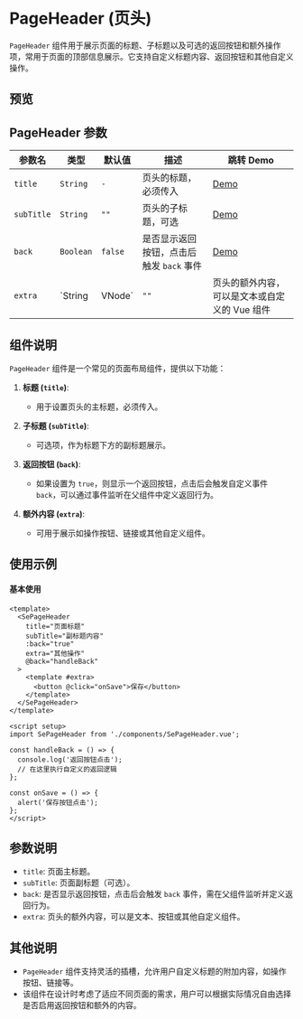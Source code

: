 

# PageHeader (页头)

`PageHeader` 组件用于展示页面的标题、子标题以及可选的返回按钮和额外操作项，常用于页面的顶部信息展示。它支持自定义标题内容、返回按钮和其他自定义操作。

## 预览

<preview path="../../demos/pageHeader/pageHeader.vue" title="基本使用" description=" "></preview>

## PageHeader 参数

| 参数名     | 类型                                | 默认值  | 描述                                      | 跳转 Demo                              |
| ---------- | ----------------------------------- | ------- | ----------------------------------------- | -------------------------------------- |
| `title`    | `String`                            | `-`     | 页头的标题，必须传入                     | [Demo](../../demos/pageHeader/pageHeader.vue) |
| `subTitle` | `String`                            | `""`    | 页头的子标题，可选                        | [Demo](../../demos/pageHeader/pageHeader.vue) |
| `back`     | `Boolean`                           | `false` | 是否显示返回按钮，点击后触发 `back` 事件 | [Demo](../../demos/pageHeader/pageHeader.vue) |
| `extra`    | `String | VNode`                    | `""`    | 页头的额外内容，可以是文本或自定义的 Vue 组件 | [Demo](../../demos/pageHeader/pageHeader.vue) |

## 组件说明

`PageHeader` 组件是一个常见的页面布局组件，提供以下功能：

1. **标题 (`title`)**:
    - 用于设置页头的主标题，必须传入。

2. **子标题 (`subTitle`)**:
    - 可选项，作为标题下方的副标题展示。

3. **返回按钮 (`back`)**:
    - 如果设置为 `true`，则显示一个返回按钮，点击后会触发自定义事件 `back`，可以通过事件监听在父组件中定义返回行为。

4. **额外内容 (`extra`)**:
    - 可用于展示如操作按钮、链接或其他自定义组件。

## 使用示例

#### 基本使用

```tsx
<template>
  <SePageHeader
    title="页面标题"
    subTitle="副标题内容"
    :back="true"
    extra="其他操作"
    @back="handleBack"
  >
    <template #extra>
      <button @click="onSave">保存</button>
    </template>
  </SePageHeader>
</template>

<script setup>
import SePageHeader from './components/SePageHeader.vue';

const handleBack = () => {
  console.log('返回按钮点击');
  // 在这里执行自定义的返回逻辑
};

const onSave = () => {
  alert('保存按钮点击');
};
</script>
```

## 参数说明

- `title`: 页面主标题。
- `subTitle`: 页面副标题（可选）。
- `back`: 是否显示返回按钮，点击后会触发 `back` 事件，需在父组件监听并定义返回行为。
- `extra`: 页头的额外内容，可以是文本、按钮或其他自定义组件。

## 其他说明

- `PageHeader` 组件支持灵活的插槽，允许用户自定义标题的附加内容，如操作按钮、链接等。
- 该组件在设计时考虑了适应不同页面的需求，用户可以根据实际情况自由选择是否启用返回按钮和额外的内容。

